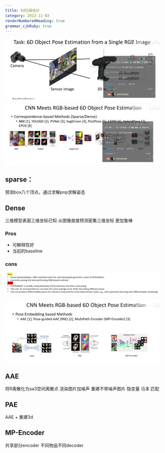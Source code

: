 ```yaml
---
title: 6d位姿估计
category: 2022-11-03
renderNumberedHeading: true
grammar_cjkRuby: true
---
```




![enter description here](./images/1667439455454.png)

![enter description here](./images/1667439519336.png)
## sparse：
预测box八个顶点，通过求解pnp求解姿态

## Dense
三维模型表面三维坐标已知
从图像直接预测密集三维坐标
更加鲁棒

### Pros
- 可解释性好
- 当前的baseline

### cons

![enter description here](./images/1667439784704.png)

![enter description here](./images/1667439845830.png)
## AAE
将R离散化为sa3空间离散点
渲染图片加噪声
重建不带噪声图片
隐变量 马本 匹配

## PAE
AAE + 重建3d

## MP-Encoder
共享部分encoder
不同物品不同decoder

